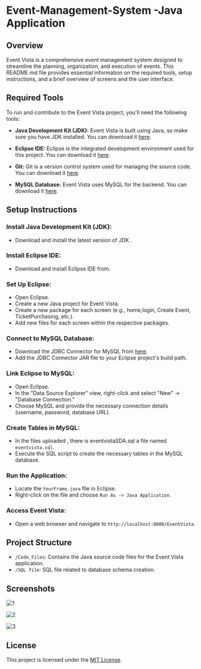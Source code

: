 # Event-Management-System -Java Application
## Overview

Event Vista is a comprehensive event management system designed to streamline the planning, organization, and execution of events. 
This README.md file provides essential information on the required tools, setup instructions, and a brief overview of screens and the user interface.

## Required Tools

To run and contribute to the Event Vista project, you'll need the following tools:

- **Java Development Kit (JDK):** Event Vista is built using Java, so make sure you have JDK installed. You can download it [here](https://www.oracle.com/java/technologies/javase-downloads.html).

- **Eclipse IDE:** Eclipse is the integrated development environment used for this project. You can download it [here](https://www.eclipse.org/downloads/).

- **Git:** Git is a version control system used for managing the source code. You can download it [here](https://git-scm.com/downloads).

- **MySQL Database:** Event Vista uses MySQL for the backend. You can download it [here](https://dev.mysql.com/downloads/).

## Setup Instructions

### Install Java Development Kit (JDK):
- Download and install the latest version of JDK .

### Install Eclipse IDE:
- Download and install Eclipse IDE from.

### Set Up Eclipse:
- Open Eclipse.
- Create a new Java project for Event Vista.
- Create a new package for each screen (e.g., home,login, Create Event, TicketPurchasing, etc.).
- Add new files for each screen within the respective packages.

### Connect to MySQL Database:
- Download the JDBC Connector for MySQL from [here](https://dev.mysql.com/downloads/connector/j/).
- Add the JDBC Connector JAR file to your Eclipse project's build path.

### Link Eclipse to MySQL:
- Open Eclipse.
- In the "Data Source Explorer" view, right-click and select "New" -> "Database Connection."
- Choose MySQL and provide the necessary connection details (username, password, database URL).

### Create Tables in MySQL:
- In the files uploaded , there is eventvistaSDA.sql a file named `eventvista.sql`.
- Execute the SQL script to create the necessary tables in the MySQL database.

### Run the Application:
- Locate the `YourFrame.java` file in Eclipse.
- Right-click on the file and choose `Run As -> Java Application`.

### Access Event Vista:
- Open a web browser and navigate to `http://localhost:8080/EventVista`.
  
## Project Structure

- `/Code_Files`: Contains the Java source code files for the Event Vista application.
- `/SQL file`: SQL file related to database schema creation.

## Screenshots
![1](https://github.com/MahamKhurram2/Event-Management-Sysytem/assets/155904335/7db9e2f3-4171-4172-a822-1dee4c32fbd9)

![2](https://github.com/MahamKhurram2/Event-Management-Sysytem/assets/155904335/55a1fe05-61d3-4689-87c7-8f88af1ab6fa)

![3](https://github.com/MahamKhurram2/Event-Management-Sysytem/assets/155904335/2486ee3c-4935-47c6-87b1-fce2c2f1642a)



## License
This project is licensed under the [MIT License](LICENSE).


